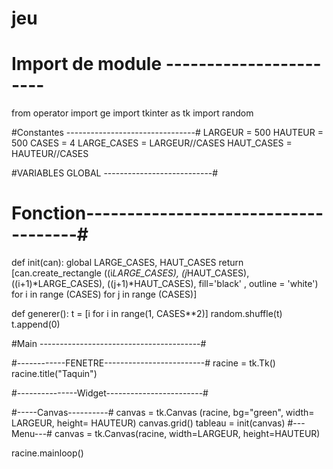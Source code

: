 # jeu

# Import de module ----------------------- #

from operator import ge
import tkinter as tk 
import random

#Constantes --------------------------------#
LARGEUR = 500
HAUTEUR = 500
CASES = 4
LARGE_CASES = LARGEUR//CASES
HAUT_CASES = HAUTEUR//CASES

#VARIABLES GLOBAL ---------------------------#



# Fonction-------------------------------------#

def init(can):
    global LARGE_CASES, HAUT_CASES
    return [can.create_rectangle ((i*LARGE_CASES), (j*HAUT_CASES), ((i+1)*LARGE_CASES), ((j+1)*HAUT_CASES), fill='black' , outline = 'white') for i in range (CASES) for j in range (CASES)]

def generer():
    t = [i for i in range(1, CASES**2)]
    random.shuffle(t)
    t.append(0)


#Main ----------------------------------------#

#------------FENETRE-------------------------#
racine = tk.Tk()
racine.title("Taquin")


#---------------Widget------------------------#

#-----Canvas----------#
canvas = tk.Canvas (racine, bg="green", width= LARGEUR, height= HAUTEUR)
canvas.grid()
tableau = init(canvas)
#---Menu---#
canvas = tk.Canvas(racine, width=LARGEUR, height=HAUTEUR)


racine.mainloop()

